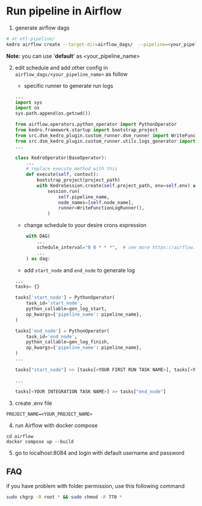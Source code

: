 # Run pipeline in Airflow

1. generate airflow dags 
```sh
# at etl-pipeline/
kedro airflow create --target-dir=airflow_dags/  --pipeline=<your_pipeline_name>
```
**Note:** you can use '__default__' as <your_pipeline_name>

2. edit schedule and add other config in `airflow_dags/<your_pipeline_name>` as follow
    - specific runner to generate run logs
    ```python
    ...    
    import sys
    import os
    sys.path.append(os.getcwd())

    from airflow.operators.python_operator import PythonOperator
    from kedro.framework.startup import bootstrap_project
    from src.dsm_kedro_plugin.custom_runner.dsm_runner import WriteFunctionLogRunner
    from src.dsm_kedro_plugin.custom_runner.utils.logs_generator import gen_log_start, gen_log_finish
    ...

    class KedroOperator(BaseOperator):
        ...
        # replace execute method with this
        def execute(self, context):
            bootstrap_project(project_path)
            with KedroSession.create(self.project_path, env=self.env) as session:
                session.run(
                    self.pipeline_name,
                    node_names=[self.node_name],
                    runner=WriteFunctionLogRunner(),
                )
    ```
    - change schedule to your desire crons expression
    ```python
        with DAG(
            ...
            schedule_interval="0 0 * * *",  # see more https://airflow.apache.org/docs/stable/scheduler, https://crontab.guru/
            ...
        ) as dag:
    ```
    - add `start_node` and `end_node` to generate log
    ```python
    ...
    tasks= {}

    tasks['start_node'] = PythonOperator(
        task_id='start_node', 
        python_callable=gen_log_start, 
        op_kwargs={'pipeline_name': pipeline_name},
    )

    tasks['end_node'] = PythonOperator(
        task_id='end_node', 
        python_callable=gen_log_finish, 
        op_kwargs={'pipeline_name': pipeline_name},
    )
    ...

    tasks["start_node"] >> [tasks[<YOUR FIRST RUN TASK NAME>], tasks[<YOUR FIRST RUN TASK NAME>]]

    ...

    tasks[<YOUR INTEGRATION TASK NAME>] >> tasks["end_node"]
    ```

3. create .env file
```
PROJECT_NAME=<YOUR_PROJECT_NAME>
```
4. run Airflow with docker compose
```
cd airflow
docker compose up --build
```

5. go to localhost:8084 and login with default username and password

## FAQ
if you have problem with folder permission, use this following command
```sh
sudo chgrp -R root * && sudo chmod -R 770 *
```
